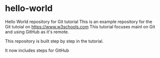 # hello-world
Hello World repository for Git tutorial
This is an example repository for the Git tutoial on https://www.w3schools.com
This tutorial focuses mainl on Git and using GitHub as it's remote.

This repository is built step by step in the tutorial.

It now includes steps for GitHub

